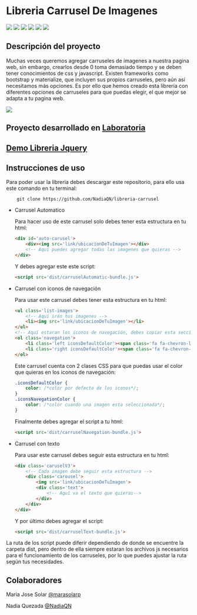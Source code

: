 # Libreria Carrusel De Imagenes

<img src='https://img.shields.io/badge/Jquery-3.3.1-blue.svg'>
<img src='https://img.shields.io/badge/Test-90%25-brightgreen.svg'>
<img src='https://img.shields.io/badge/Mocha-5.0.0-yellow.svg'>
<img src='https://img.shields.io/badge/Chai-4.1.2-yellowgreen.svg'>
<img src='https://img.shields.io/badge/JsDom-11.6.2-orange.svg'>
<img src='https://img.shields.io/badge/Font--Awesome-4.7.0-brightgreen.svg'>


## Descripción del proyecto

Muchas veces queremos agregar carruseles de imagenes a nuestra pagina web, sin embargo, crearlos desde 0 toma demasiado tiempo y se deben tener conocimientos de css y javascript. Existen frameworks como bootstrap y materialize, que incluyen sus propios carruseles, pero aún así necesitamos más opciones. Es por ello que hemos creado esta librería con diferentes opciones de carruseles para que puedas elegir, el que mejor se adapta a tu pagina web.

<img src='https://user-images.githubusercontent.com/32299783/37909852-7068b876-30e2-11e8-88b6-378d76ee1a4c.jpg'>

## Proyecto desarrollado en [Laboratoria](http://www.laboratoria.la/)

## [Demo Libreria Jquery](https://nadiaqn.github.io/libreria-carrusel/)


## Instrucciones de uso

Para poder usar la libreria debes descargar este repositorio, para ello usa este comando en tu terminal:

```github
    git clone https://github.com/NadiaQN/libreria-carrusel
```



- Carrusel Automatico

    Para hacer uso de este carrusel solo debes tener esta estructura en tu html:

    ```html
    <div id='auto-carusel'>
        <div><img src='link/ubicacionDeTuImagen'></div>
        <!-- Aquí puedes agregar todas las imagenes que quieras -->
    </div>
    ```
    Y debes agregar este este script:

    ```html
    <script src='dist/carruselAutomatic-bundle.js'>
    ```

- Carrusel con iconos de navegación

    Para usar este carrusel debes tener esta estructura en tu html:

    ```html
    <ul class='list-images'>
        <!-- Aquí irán tus imagenes -->
        <li><img src='link/ubicacionDeTuImagen'></li>
    </ul>
    <!-- Aquí estaran los iconos de navegación, debes copiar esta sección tal cual y como esta-->
    <ol class='navegation'>
        <li class='left iconsDefaultColor'><span class='fa fa-chevron-left'></span></li>
        <li class='right iconsDefaultColor'><span class='fa fa-chevron-right'></span></li>
    </ol>
    ```

    Este carrusel cuenta con 2 clases CSS para que puedas usar el color que quieras en los iconos de navegación:

    ```css
    .iconsDefaultColor {
        color: /*color por defecto de los iconos*/;
    }
    .iconsNavegationColor {
        color: /*color cuando una imagen esta seleccionada*/;
    }
    ```

    Finalmente debes agregar el script a tu html:

    ```html
    <script src='dist/carruselNavegation-bundle.js'>
    ```

- Carrusel con texto

    Para usar este carrusel debes seguir esta estructura en tu html:

    ```html
    <div class='caruselV3'>
        <!-- Cada imagen debe seguir esta estructura -->
        <div class='carousel'>
            <img src='link/ubicacionDeTuImagen'>
            <div class='text'>
                <!-- Aquí va el texto que quieras-->
            </div>
        </div>
    </div>
    ```

    Y por último debes agregar el script:

    ```html
    <script src='dist/carruselText-bundle.js'>
    ```

La ruta de los script puede diferir dependiendo de donde se encuentre la carpeta dist, pero dentro de ella siempre estaran los archivos js necesarios para el funcionamiento de los carruseles, por lo que puedes ajustar la ruta según tus necesidades.




## Colaboradores

Maria Jose Solar [@marasolarp](https://github.com/marasolarp)

Nadia Quezada [@NadiaQN](https://github.com/NadiaQN)